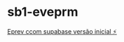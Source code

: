 # sb1-eveprm

[Eprev ccom supabase versão inicial ⚡️](https://stackblitz.com/~/github.com/edgartcn/sb1-eveprm)